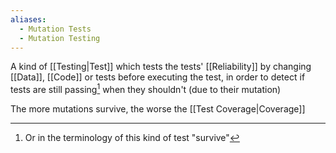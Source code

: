 ```yaml
---
aliases:
  - Mutation Tests
  - Mutation Testing
---
```

A kind of [[Testing|Test]] which tests the tests' [[Reliability]] by changing [[Data]], [[Code]] or tests before executing the test, in order to detect if tests are still passing[^1] when they shouldn't (due to their mutation)

The more mutations survive, the worse the [[Test Coverage|Coverage]]

[^1]: Or in the terminology of this kind of test "survive"
